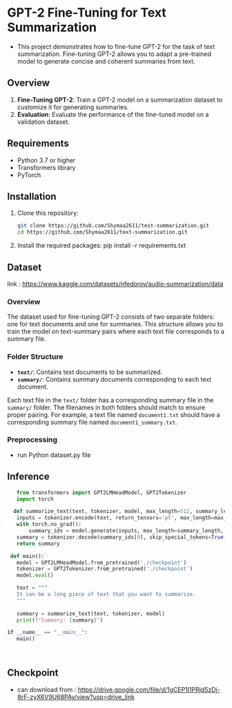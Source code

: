 # GPT-2 Fine-Tuning for Text Summarization
- This project demonstrates how to fine-tune GPT-2 for the task of text summarization. 
  Fine-tuning GPT-2 allows you to adapt a pre-trained model to generate concise and coherent summaries from text.

## Overview

1. **Fine-Tuning GPT-2**: Train a GPT-2 model on a summarization dataset to customize it for generating summaries.
2. **Evaluation**: Evaluate the performance of the fine-tuned model on a validation dataset.

## Requirements

- Python 3.7 or higher
- Transformers library
- PyTorch
## Installation

1. Clone this repository:
   ```bash
   git clone https://github.com/Shymaa2611/text-summarization.git
   cd https://github.com/Shymaa2611/text-summarization.git
   ```
2. Install the required packages:
   pip install -r requirements.txt

## Dataset

 link : https://www.kaggle.com/datasets/nfedorov/audio-summarization/data

### Overview

The dataset used for fine-tuning GPT-2 consists of two separate folders: one for text documents and one for summaries. This structure allows you to train the model on text-summary pairs where each text file corresponds to a summary file.

### Folder Structure

- **`text/`**: Contains text documents to be summarized.
- **`summary/`**: Contains summary documents corresponding to each text document.

Each text file in the `text/` folder has a corresponding summary file in the `summary/` folder. The filenames in both folders should match to ensure proper pairing. For example, a text file named `document1.txt` should have a corresponding summary file named `document1_summary.txt`.

### Preprocessing 
  - run Python dataset.py file 

## Inference
 ```python
    from transformers import GPT2LMHeadModel, GPT2Tokenizer
    import torch

   def summarize_text(text, tokenizer, model, max_length=512, summary_length=200):
    inputs = tokenizer.encode(text, return_tensors='pt', max_length=max_length, truncation=True)
    with torch.no_grad():
        summary_ids = model.generate(inputs, max_length=summary_length, num_beams=4, early_stopping=True)
    summary = tokenizer.decode(summary_ids[0], skip_special_tokens=True)
    return summary
 
  def main():
    model = GPT2LMHeadModel.from_pretrained('./checkpoint')
    tokenizer = GPT2Tokenizer.from_pretrained('./checkpoint')
    model.eval()  

    text = """
    It can be a long piece of text that you want to summarize.
    """
    
    summary = summarize_text(text, tokenizer, model)
    print(f"Summary: {summary}")

if __name__ == "__main__":
    main()

   
   ```
## Checkpoint
- can download from : https://drive.google.com/file/d/1gCEP1I1PRjd5zDj-8rF-zyX6V9U68PAy/view?usp=drive_link

